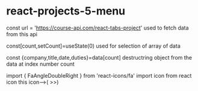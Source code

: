 # react-projects-5-menu

const url = 'https://course-api.com/react-tabs-project'
 used to fetch data from this api

   const[count,setCount]=useState(0)
used for selection of array of data

const {company,title,date,duties}=data[count]
 destructring object from the data at index number count


 import { FaAngleDoubleRight } from 'react-icons/fa'
  import icon from react icon this icon-->( >>)